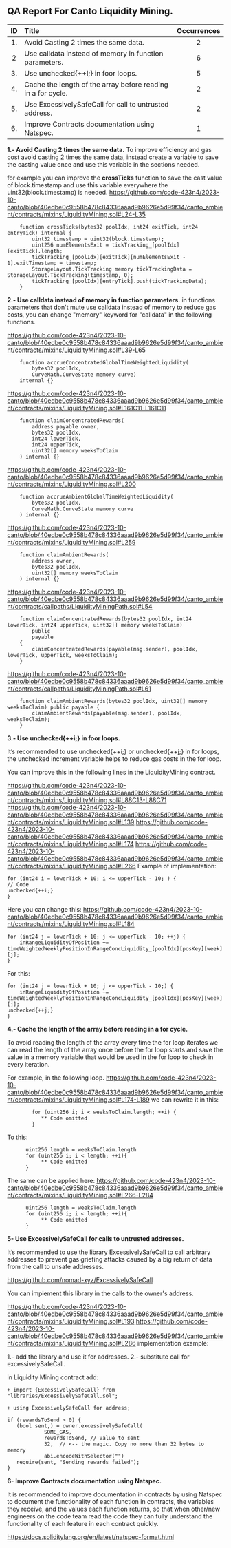 ## QA Report For Canto Liquidity Mining. 

| ID  |   Title                                                     | Occurrences |
|:---:|:---                                                         | :---:       |
| 1.  | Avoid Casting 2 times the same data.                        | 2           |
| 2   | Use calldata instead of memory in function parameters.      | 6           |
| 3.  | Use unchecked{++I;} in foor loops.                          | 5           |
| 4.  | Cache the length of the array before reading in a for cycle.| 2           |
| 5.  | Use ExcessivelySafeCall for call to untrusted address.      | 2           |
| 6.  | Improve Contracts documentation using Natspec.              | 1           |

**1.- Avoid Casting 2 times the same data.**
   To improve efficiency and gas cost avoid casting 2 times the same data, instead create a variable to save the casting value once and use this variable in the sections needed. 

for example you can improve the **crossTicks** function to save the cast value of block.timestamp and use this variable everywhere the uint32(block.timestamp) is needed.
https://github.com/code-423n4/2023-10-canto/blob/40edbe0c9558b478c84336aaad9b9626e5d99f34/canto_ambient/contracts/mixins/LiquidityMining.sol#L24-L35
```solidity
    function crossTicks(bytes32 poolIdx, int24 exitTick, int24 entryTick) internal {
        uint32 timestamp = uint32(block.timestamp);
        uint256 numElementsExit = tickTracking_[poolIdx][exitTick].length;
        tickTracking_[poolIdx][exitTick][numElementsExit - 1].exitTimestamp = timestamp;
        StorageLayout.TickTracking memory tickTrackingData = StorageLayout.TickTracking(timestamp, 0);
        tickTracking_[poolIdx][entryTick].push(tickTrackingData);
    }
```
**2.- Use calldata instead of memory in function parameters.**
in functions parameters that don't mute use calldata instead of memory to reduce gas costs, you can change "memory" keyword for "calldata" in the following functions.

https://github.com/code-423n4/2023-10-canto/blob/40edbe0c9558b478c84336aaad9b9626e5d99f34/canto_ambient/contracts/mixins/LiquidityMining.sol#L39-L65
```solidity
    function accrueConcentratedGlobalTimeWeightedLiquidity(
        bytes32 poolIdx,
        CurveMath.CurveState memory curve) 
    internal {}
```
https://github.com/code-423n4/2023-10-canto/blob/40edbe0c9558b478c84336aaad9b9626e5d99f34/canto_ambient/contracts/mixins/LiquidityMining.sol#L161C11-L161C11
```solidity
    function claimConcentratedRewards(
        address payable owner,
        bytes32 poolIdx,
        int24 lowerTick,
        int24 upperTick,
        uint32[] memory weeksToClaim
    ) internal {}
```
https://github.com/code-423n4/2023-10-canto/blob/40edbe0c9558b478c84336aaad9b9626e5d99f34/canto_ambient/contracts/mixins/LiquidityMining.sol#L200
```solidity
    function accrueAmbientGlobalTimeWeightedLiquidity(
        bytes32 poolIdx,
        CurveMath.CurveState memory curve
    ) internal {}
```
https://github.com/code-423n4/2023-10-canto/blob/40edbe0c9558b478c84336aaad9b9626e5d99f34/canto_ambient/contracts/mixins/LiquidityMining.sol#L259
```solidity
    function claimAmbientRewards(
        address owner,
        bytes32 poolIdx,
        uint32[] memory weeksToClaim
    ) internal {}
```
https://github.com/code-423n4/2023-10-canto/blob/40edbe0c9558b478c84336aaad9b9626e5d99f34/canto_ambient/contracts/callpaths/LiquidityMiningPath.sol#L54
```solidity
    function claimConcentratedRewards(bytes32 poolIdx, int24 lowerTick, int24 upperTick, uint32[] memory weeksToClaim)
        public
        payable
    {
        claimConcentratedRewards(payable(msg.sender), poolIdx, lowerTick, upperTick, weeksToClaim);
    }
```
https://github.com/code-423n4/2023-10-canto/blob/40edbe0c9558b478c84336aaad9b9626e5d99f34/canto_ambient/contracts/callpaths/LiquidityMiningPath.sol#L61
```solidity
    function claimAmbientRewards(bytes32 poolIdx, uint32[] memory weeksToClaim) public payable {
        claimAmbientRewards(payable(msg.sender), poolIdx, weeksToClaim);
    }
```
**3.- Use unchecked{++i;} in foor loops.**

It’s recommended to use unchecked{++i;} or unchecked{++j;} in for loops, the unchecked increment variable helps to reduce gas costs in the for loop.

You can improve this in the following lines in the LiquidityMining contract.

https://github.com/code-423n4/2023-10-canto/blob/40edbe0c9558b478c84336aaad9b9626e5d99f34/canto_ambient/contracts/mixins/LiquidityMining.sol#L88C13-L88C71
https://github.com/code-423n4/2023-10-canto/blob/40edbe0c9558b478c84336aaad9b9626e5d99f34/canto_ambient/contracts/mixins/LiquidityMining.sol#L139
https://github.com/code-423n4/2023-10-canto/blob/40edbe0c9558b478c84336aaad9b9626e5d99f34/canto_ambient/contracts/mixins/LiquidityMining.sol#L174
https://github.com/code-423n4/2023-10-canto/blob/40edbe0c9558b478c84336aaad9b9626e5d99f34/canto_ambient/contracts/mixins/LiquidityMining.sol#L266
Example of implementation:

```solidity
for (int24 i = lowerTick + 10; i <= upperTick - 10; ) {
// Code
unchecked{++i;}
}
```
Here you can change this:
https://github.com/code-423n4/2023-10-canto/blob/40edbe0c9558b478c84336aaad9b9626e5d99f34/canto_ambient/contracts/mixins/LiquidityMining.sol#L184
```solidity
for (int24 j = lowerTick + 10; j <= upperTick - 10; ++j) {
    inRangeLiquidityOfPosition += timeWeightedWeeklyPositionInRangeConcLiquidity_[poolIdx][posKey][week][j];
}
```
For this:
```solidity
for (int24 j = lowerTick + 10; j <= upperTick - 10;) {
    inRangeLiquidityOfPosition += timeWeightedWeeklyPositionInRangeConcLiquidity_[poolIdx][posKey][week][j];
unchecked{++j;}
}
```

**4.- Cache the length of the array before reading in a for cycle.**

To avoid reading the length of the array every time the for loop iterates we can read the length of the array once before the for loop starts and save the value in a memory variable that would be used in the for loop to check in every iteration.

For example, in the following loop.
https://github.com/code-423n4/2023-10-canto/blob/40edbe0c9558b478c84336aaad9b9626e5d99f34/canto_ambient/contracts/mixins/LiquidityMining.sol#L174-L189
we can rewrite it in this:
```solidity
        for (uint256 i; i < weeksToClaim.length; ++i) {
           ** Code omitted
        }
```
To this:
```solidity
      uint256 length = weeksToClaim.length
      for (uint256 i; i < length; ++i){
           ** Code omitted
      }
```
The same can be applied here:
https://github.com/code-423n4/2023-10-canto/blob/40edbe0c9558b478c84336aaad9b9626e5d99f34/canto_ambient/contracts/mixins/LiquidityMining.sol#L266-L284
```solidity
      uint256 length = weeksToClaim.length
      for (uint256 i; i < length; ++i){
           ** Code omitted
      }
```
**5- Use ExcessivelySafeCall for calls to untrusted addresses.**

It’s recommended to use the library ExcessivelySafeCall to call arbitrary addresses to prevent gas griefing attacks caused by a big return of data from the call to unsafe addresses.

https://github.com/nomad-xyz/ExcessivelySafeCall

You can implement this library in the calls to the owner's address.

https://github.com/code-423n4/2023-10-canto/blob/40edbe0c9558b478c84336aaad9b9626e5d99f34/canto_ambient/contracts/mixins/LiquidityMining.sol#L193
https://github.com/code-423n4/2023-10-canto/blob/40edbe0c9558b478c84336aaad9b9626e5d99f34/canto_ambient/contracts/mixins/LiquidityMining.sol#L286
implementation example:

1.- add the library and use it for addresses.
2.- substitute call for excessivelySafeCall.

in Liquidity Mining contract add:
```solidity
+ import {ExcessivelySafeCall} from "libraries/ExcessivelySafeCall.sol";

+ using ExcessivelySafeCall for address;

if (rewardsToSend > 0) {
   (bool sent,) = owner.excessivelySafeCall(
            SOME_GAS,
            rewardsToSend, // Value to sent
            32,  // <-- the magic. Copy no more than 32 bytes to memory
            abi.encodeWithSelector("")
   require(sent, "Sending rewards failed");
}
```
**6- Improve Contracts documentation using Natspec.**

It is recommended to improve documentation in contracts by using Natspec to document the functionality of each function in contracts, the variables they receive, and the values each function returns, so that when other/new engineers on the code team read the code they can fully understand the functionality of each feature in each contract quickly.

https://docs.soliditylang.org/en/latest/natspec-format.html